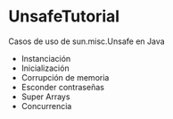 # UnsafeTutorial
Casos de uso de sun.misc.Unsafe en Java

+ Instanciación
+ Inicialización
+ Corrupción de memoria
+ Esconder contraseñas
+ Super Arrays
+ Concurrencia
